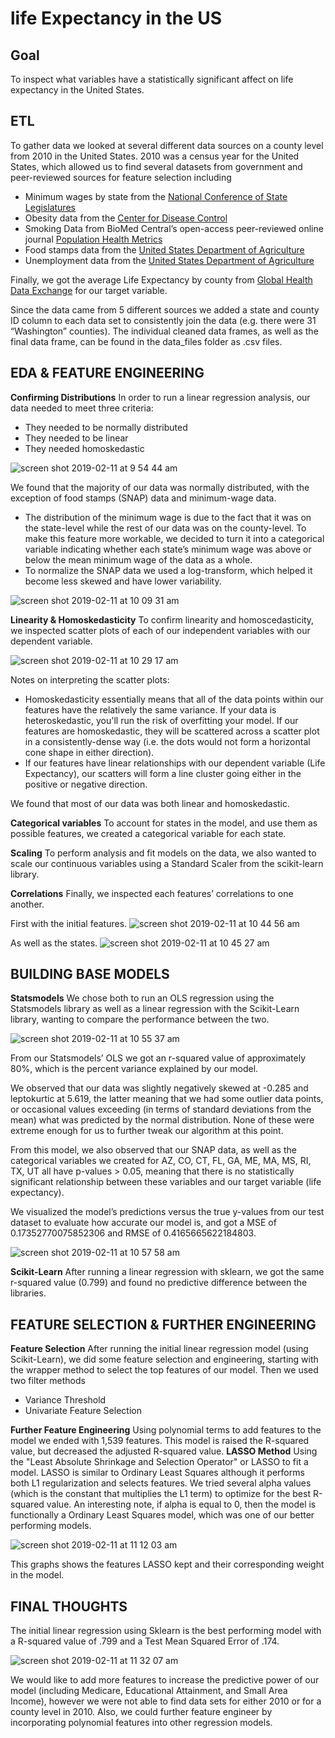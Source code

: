 # life Expectancy in the US

## Goal

To inspect what variables have a statistically significant affect on life expectancy in the United States.

## ETL

 To gather data we looked at several different data sources on a county level from 2010 in the United States. 2010 was a census year for the United States, which allowed us to find several datasets from government and peer-reviewed sources for feature selection including
* Minimum wages by state from the [National Conference of State Legislatures](https://www.dol.gov/whd/minwage/mw-consolidated.htm)
* Obesity data from the [Center for Disease Control](https://www.cdc.gov/diabetes/data/countydata/countydataindicators.html)
* Smoking Data from BioMed Central’s open-access peer-reviewed online journal [Population Health Metrics](https://pophealthmetrics.biomedcentral.com/articles/10.1186/1478-7954-12-5)
* Food stamps data from the [United States Department of Agriculture](https://www.fns.usda.gov/pd/supplemental-nutrition-assistance-program-snap)
* Unemployment data from the [United States Department of Agriculture](https://www.ers.usda.gov/data-products/county-level-data-sets/download-data/)

Finally, we got the average Life Expectancy by county from [Global Health Data Exchange](http://ghdx.healthdata.org/us-data ) for our target variable.

Since the data came from 5 different sources we added a state and county ID column to each data set to consistently join the data (e.g. there were 31 “Washington” counties). The individual cleaned data frames, as well as the final data frame, can be found in the data_files folder as .csv files.

## EDA & FEATURE ENGINEERING

**Confirming Distributions**
In order to run a linear regression analysis, our data needed to meet three criteria:
* They needed to be normally distributed
* They needed to be linear
* They needed homoskedastic

![screen shot 2019-02-11 at 9 54 44 am](https://user-images.githubusercontent.com/39356742/52571730-29e24980-2de4-11e9-96bf-f85b6dc0a86c.png)

We found that the majority of our data was normally distributed, with the exception of food stamps (SNAP) data and minimum-wage data.
* The distribution of the minimum wage is due to the fact that it was on the state-level while the rest of our data was on the county-level. To make this feature more workable, we decided to turn it into a categorical variable indicating whether each state’s minimum wage was above or below the mean minimum wage of the data as a whole.
* To normalize the SNAP data we used a log-transform, which helped it become less skewed and have lower variability.

![screen shot 2019-02-11 at 10 09 31 am](https://user-images.githubusercontent.com/39356742/52572213-4b900080-2de5-11e9-8b4a-191bf9bca6f2.png)

**Linearity & Homoskedasticity**
To confirm linearity and homoscedasticity, we inspected scatter plots of each of our independent variables with our dependent variable.

![screen shot 2019-02-11 at 10 29 17 am](https://user-images.githubusercontent.com/39356742/52573349-f3a6c900-2de7-11e9-9a3b-5d4e6ebc1ae1.png)

Notes on interpreting the scatter plots: 
* Homoskedasticity essentially means that all of the data points within our features have the relatively the same variance. If your data is heteroskedastic, you'll run the risk of overfitting your model. If our features are homoskedastic, they will be scattered across a scatter plot in a consistently-dense way (i.e. the dots would not form a horizontal cone shape in either direction).
* If our features have linear relationships with our dependent variable (Life Expectancy), our scatters will form a line cluster going either in the positive or negative direction.

We found that most of our data was both linear and homoskedastic.

**Categorical variables**
To account for states in the model, and use them as possible features, we created a categorical variable for each state.

**Scaling**
To perform analysis and fit models on the data, we also wanted to scale our continuous variables using a Standard Scaler from the scikit-learn library.

**Correlations**
Finally, we inspected each features’ correlations to one another.

First with the initial features.
![screen shot 2019-02-11 at 10 44 56 am](https://user-images.githubusercontent.com/39356742/52574547-89dbee80-2dea-11e9-9eef-027d932ad61e.png)

As well as the states.
![screen shot 2019-02-11 at 10 45 27 am](https://user-images.githubusercontent.com/39356742/52574589-a5df9000-2dea-11e9-8c2f-fa9a1f93bf3d.png)

## BUILDING BASE MODELS

**Statsmodels**
We chose both to run an OLS regression using the Statsmodels library as well as a linear regression with the Scikit-Learn library, wanting to compare the performance between the two.

![screen shot 2019-02-11 at 10 55 37 am](https://user-images.githubusercontent.com/39356742/52575100-9f9de380-2deb-11e9-9849-0e9da1c09d0f.png)

From our Statsmodels’ OLS we got an r-squared value of approximately 80%, which is the percent variance explained by our model. 

We observed that our data was slightly negatively skewed at -0.285 and leptokurtic at 5.619, the latter meaning that we had some outlier data points, or occasional values exceeding (in terms of standard deviations from the mean) what was predicted by the normal distribution. None of these were extreme enough for us to further tweak our algorithm at this point.

From this model, we also observed that our SNAP data, as well as the categorical variables we created for AZ, CO, CT, FL, GA, ME, MA, MS, RI, TX, UT all have p-values > 0.05, meaning that there is no statistically significant relationship between these variables and our target variable (life expectancy).

We visualized the model’s predictions versus the true y-values from our test dataset to evaluate how accurate our model is, and got a MSE of 0.17352770075852306 and RMSE of 0.4165665622184803.

![screen shot 2019-02-11 at 10 57 58 am](https://user-images.githubusercontent.com/39356742/52575295-ef7caa80-2deb-11e9-87a6-fab8f1a847c6.png)

**Scikit-Learn**
After running a linear regression with sklearn, we got the same r-squared value (0.799) and found no predictive  difference between the libraries.

## FEATURE SELECTION & FURTHER ENGINEERING

**Feature Selection**
After running the initial linear regression model (using Scikit-Learn), we did some feature selection and engineering, starting with the wrapper method to select the top features of our model.
Then we used two filter methods
* Variance Threshold
* Univariate Feature Selection

**Further Feature Engineering**
Using polynomial terms to add features to the model we ended with 1,539 features. This model is raised the R-squared value, but decreased the adjusted R-squared value. 
**LASSO Method**
Using the "Least Absolute Shrinkage and Selection Operator" or LASSO to fit a model. LASSO is similar to Ordinary Least Squares although it performs both L1 regularization and selects features. We tried several alpha values (which is the constant that multiplies the L1 term) to optimize for the best R-squared value. An interesting note, if alpha is equal to 0, then the model is functionally a Ordinary Least Squares model, which was one of our better performing models.

![screen shot 2019-02-11 at 11 12 03 am](https://user-images.githubusercontent.com/39356742/52576346-e1c82480-2ded-11e9-8b96-e083634de9fe.png)

This graphs shows the features LASSO kept and their corresponding weight in the model. 

## FINAL THOUGHTS

The initial linear regression using Sklearn is the best performing model with a R-squared value of .799 and a Test Mean Squared Error of .174. 

![screen shot 2019-02-11 at 11 32 07 am](https://user-images.githubusercontent.com/39356742/52577718-b266e700-2df0-11e9-814c-d1a92e6389c6.png)

We would like to add more features to increase the predictive power of our model (including Medicare, Educational Attainment, and Small Area Income), however we were not able to find data sets for either 2010 or for a county level in 2010. Also, we could further feature engineer by incorporating polynomial features into other regression models.


